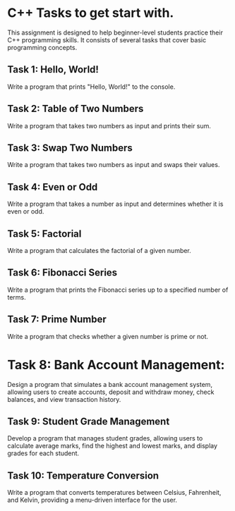 # C++ Tasks to get start with.

This assignment is designed to help beginner-level students practice their C++ programming skills. It consists of several tasks that cover basic programming concepts. 

## Task 1: Hello, World!
Write a program that prints "Hello, World!" to the console.

## Task 2: Table of Two Numbers
Write a program that takes two numbers as input and prints their sum.

## Task 3: Swap Two Numbers
Write a program that takes two numbers as input and swaps their values.

## Task 4: Even or Odd
Write a program that takes a number as input and determines whether it is even or odd.

## Task 5: Factorial
Write a program that calculates the factorial of a given number.

## Task 6: Fibonacci Series
Write a program that prints the Fibonacci series up to a specified number of terms.

## Task 7: Prime Number
Write a program that checks whether a given number is prime or not.

# Task 8: Bank Account Management: 
Design a program that simulates a bank account management system, allowing users to create accounts, deposit and withdraw money, check balances, and view transaction history.

## Task 9: Student Grade Management
Develop a program that manages student grades, allowing users to calculate average marks, find the highest and lowest marks, and display grades for each student.

## Task 10: Temperature Conversion
Write a program that converts temperatures between Celsius, Fahrenheit, and Kelvin, providing a menu-driven interface for the user.
